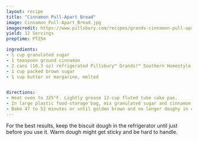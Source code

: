 ```yaml
---
layout: recipe
title: "Cinnamon Pull-Apart Bread"
image: Cinnamon_Pull-Apart_Bread.jpg
imagecredit: https://www.pillsbury.com/recipes/grands-cinnamon-pull-apart-bread/
yield: 12 Servings
preptime: PT25m

ingredients:
- ½ cup granulated sugar
- 1 teaspoon ground cinnamon
- 2 cans (16.3 oz) refrigerated Pillsbury™ Grands!™ Southern Homestyle Buttermilk Biscuits (8 Count)
- 1 cup packed brown sugar
- ¾ cup butter or margarine, melted


directions:
- Heat oven to 325°F. Lightly grease 12-cup fluted tube cake pan.
- In large plastic food-storage bag, mix granulated sugar and cinnamon. Separate dough into a total of 16 biscuits; cut each into quarters. Shake in bag to coat. Arrange in pan. Mix brown sugar and butter; pour over biscuit pieces.
- Bake 47 to 52 minutes or until golden brown and no longer doughy in center. Cool in pan 10 minutes. Turn upside down onto serving plate; pull apart to serve. Serve warm.
---
```


For the best results, keep the biscuit dough in the refrigerator until just before you use it. Warm dough might get sticky and be hard to handle.

